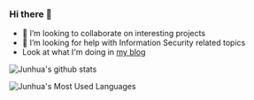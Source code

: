### Hi there 👋

<!--
**Jh123x/Jh123x** is a ✨ _special_ ✨ repository because its `README.md` (this file) appears on your GitHub profile.
-->

- 👯 I’m looking to collaborate on interesting projects
- 🤔 I’m looking for help with Information Security related topics
- Look at what I'm doing in [my blog](https://jh123x.com "Jh123x Blog")

![Junhua's github stats](https://github-readme-stats.vercel.app/api?username=jh123x)


![Junhua's Most Used Languages](https://github-readme-stats.vercel.app/api/top-langs/?username=jh123x)
